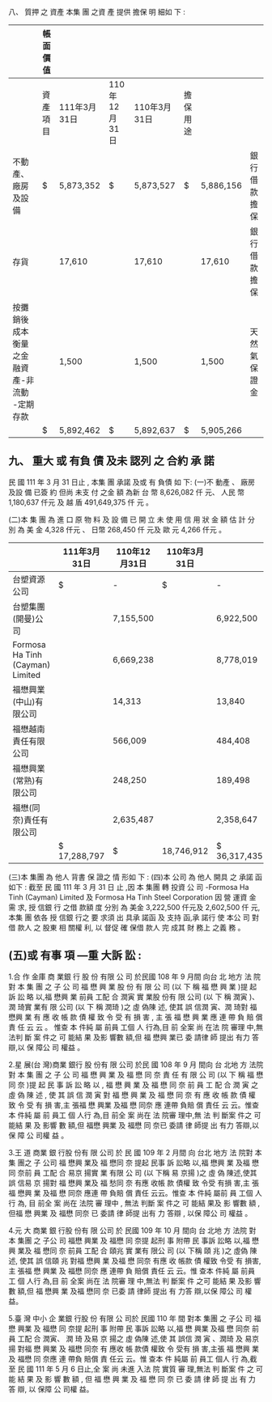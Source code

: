 八、 質押 之 資產 本集 團 之資 產 提供 擔保 明 細如 下 :

|                                              | 帳面價值   |              |               |              |          |           |              |
|----------------------------------------------|------------|--------------|---------------|--------------|----------|-----------|--------------|
|                                              | 資產項目   | 111年3月31日 | 110年12月31日 | 110年3月31日 | 擔保用途 |           |              |
| 不動產、廠房及設備                           | $          | 5,873,352    | $             | 5,873,527    | $        | 5,886,156 | 銀行借款擔保 |
| 存貨                                         |            | 17,610       |               | 17,610       |          | 17,610    | 銀行借款擔保 |
| 按攤銷後成本衡量 之金融資產-非流動 -定期存款 |            | 1,500        |               | 1,500        |          | 1,500     | 天然氣保證金 |
|                                              | $          | 5,892,462    | $             | 5,892,637    | $        | 5,905,266 |              |

## 九、 重大 或 有負 債 及未 認列 之 合約 承 諾

民 國 111 年 3 月 31 日止 , 本集 團 承諾 及或 有 負債 如 下: (一)不 動產 、 廠房 及設 備 已簽 約 但尚 未支 付 之金 額 為新 台 幣 8,626,082 仟 元、
人民 幣 1,180,637 仟元 及 越 盾 491,649,375 仟 元 。

(二)本 集 團 為 進 口 原 物 料 及 設 備 已 開 立 未 使 用 信 用 狀 金 額 估 計 分 別 為 美 金 4,328 仟元 、 日幣 268,450 仟 元及 歐 元 4,266 仟元 。

|                                  | 111年3月31日   | 110年12月31日   | 110年3月31日   |              |    |            |
|----------------------------------|----------------|-----------------|----------------|--------------|----|------------|
| 台塑資源公司                     | $              | -               | $              | -            | $  | 3,067,083  |
| 台塑集團(開曼)公司               |                | 7,155,500       |                | 6,922,500    |    | 7,132,750  |
| Formosa Ha Tinh (Cayman) Limited |                | 6,669,238       |                | 8,778,019    |    | 22,581,720 |
| 福懋興業(中山)有限公司           |                | 14,313          |                | 13,840       |    | 14,268     |
| 福懋越南責任有限公司             |                | 566,009         |                | 484,408      |    | 506,678    |
| 福懋興業(常熟)有限公司           |                | 248,250         |                | 189,498      |    | 320,748    |
| 福懋(同奈)責任有限公司           |                | 2,635,487       |                | 2,358,647    |    | 2,694,188  |
|                                  | $ 17,288,797   | $               | 18,746,912     | $ 36,317,435 |    |            |

(三)本 集團 為 他人 背書 保 證之 情 形如 下 : (四)本 公司 為 他人 開具 之 承諾 函 如下 :
截至 民 國 111 年 3 月 31 日 止 ,因 本 集團 轉 投資 公 司 -Formosa Ha Tinh (Cayman) Limited 及 Formosa Ha Tinh Steel Corporation 因 營 運資 金 需 求, 授 信銀 行 之借 款額 度 分別 為 美金 3,222,500 仟元及 2,602,500 仟 元, 本集 團 依各 授 信銀 行之 要 求須 出 具承 諾函 及 支持 函,承 諾行 使 本公 司 對借 款人 之 股東 相 關權 利, 以 督促 確 保借 款人 完 成其 財 務上 之義 務 。

## (五)或 有事 項 —重 大訴 訟 :

1.合 作 金庫 商 業銀 行 股 份 有限 公 司 於民國 108 年 9 月間 向台 北 地方 法 院對 本 集 團 之 子 公 司 福 懋 興 業 股 份 有 限 公 司 (以 下 稱 福 懋 興 業 )提 起 訴 訟 略 以,福 懋興 業 前員 工配 合 潤寅 實 業股 份有 限 公司 (以 下 稱 潤寅 )、潤 琦實 業有 限 公司 (以 下 稱 潤琦 )之 虛 偽陳 述, 使其 誤 信潤 寅、潤 琦對 福 懋興 業 有 應 收 帳 款 債 權 致 令 受 有 損 害 , 主 張 福 懋 興 業 應 連 帶 負 賠 償 責 任 云 云 。 惟查 本 件純 屬 前員 工個 人 行為,目 前 全案 尚 在法 院 審理 中,無 法判 斷 案 件之 可 能結 果 及影 響數 額,但 福 懋興 業已 委 請律 師 提出 有力 答 辯,以 保 障公 司 權益 。

2.星 展(台 灣)商業 銀行 股 份有 限 公司 於民 國 108 年 9 月 間向 台 北地 方 法院 對 本 集 團 之 子 公 司 福 懋 興 業 及 福 懋 同 奈 責 任 有 限 公 司 (以 下 稱 福 懋 同 奈 )提 起 民 事 訴 訟 略 以 , 福 懋 興 業 及 福 懋 同 奈 前 員 工 配 合 潤 寅 之 虛 偽 陳 述 , 使 其 誤 信 潤 寅 對 福 懋 興 業 及 福 懋 同 奈 有 應 收 帳 款 債 權 致 令 受 有 損 害,主 張福 懋 興業 及福 懋 同奈 應 連帶 負賠 償 責任 云 云。惟查 本 件純 屬 前 員工 個 人行 為,目 前全 案 尚在 法 院審 理中,無 法 判 斷案 件之 可 能結 果 及 影響 數 額,但 福懋 興業 及 福懋 同 奈已 委請 律 師提 出 有力 答辯,以 保 障 公 司權 益 。

3.王 道 商業 銀 行股 份有 限 公司 於 民 國 109 年 2 月間 向 台北 地方 法 院對 本 集 團之 子 公司 福 懋興 業及 福 懋同 奈 提起 民事 訴 訟略 以,福 懋興 業 及福 懋 同 奈前 員 工配 合 易京 揚實 業 有限 公 司 (以 下稱 易 京揚 )之 虛 偽 陳述,使其 誤 信易 京 揚對 福 懋興 業及 福 愁同 奈 有應 收帳 款 債權 致 令受 有損 害,主 張 福 懋興 業 及福 懋 同奈 應連 帶 負賠 償 責任 云云。惟查 本 件純 屬前 員 工個 人 行 為, 目 前全 案 尚在 法院 審 理中 , 無法 判斷 案 件之 可 能結 果及 影 響數 額 , 但福 懋 興業 及 福懋 同奈 已 委請 律 師提 出有 力 答辯 , 以保 障公 司 權益 。

4.元 大 商業 銀 行股 份有 限 公司 於 民國 109 年 10 月 間向 台 北地 方 法院 對 本 集團 之 子公 司 福懋 興業 及 福懋 同 奈提 起刑 事 附帶 民 事訴 訟略 以,福 懋 興 業及 福 懋同 奈 前員 工配 合 頤兆 實 業有 限公 司 (以 下稱 頤 兆 )之 虛偽 陳 述, 使其 誤 信頤 兆 對福 懋興 業 及福 懋 同奈 有應 收 帳款 債 權致 令受 有 損害,主 張福 懋 興業 及 福懋 同奈 應 連帶 負 賠償 責任 云 云。惟 查本 件純 屬 前員 工 個 人行 為,目 前 全案 尚在 法 院審 理 中,無法 判 斷案 件 之可 能結 果 及影 響 數 額,但 福 懋興 業 及福 懋同 奈 已委 請 律師 提出 有 力答 辯,以保 障公 司 權益。

5.臺 灣 中小 企 業銀 行股 份 有限 公 司於 民國 110 年 間 對本 集團 之 子公 司 福懋 興業 及 福懋 同 奈提 起刑 事 附帶 民 事訴 訟略 以,福 懋 興業 及福 懋 同奈 前 員 工配 合 潤寅、 潤 琦 及易 京 揚之 虛 偽陳 述,使 其 誤信 潤 寅 、潤琦 及 易京 揚 對福 懋 興業 及 福懋 同奈 有 應收 帳 款債 權致 令 受有 損 害,主張 福 懋興 業 及 福懋 同 奈應 連 帶負 賠償 責 任云 云。惟 查本 件 純屬 前 員工 個人 行 為,截 至 民 國 111 年 5 月 6 日止,全 案 尚 未進 入法 院 實質 審 理,無法 判 斷案 件 之 可 能 結 果 及 影 響 數 額 , 但 福 懋 興 業 及 福 懋 同 奈 已 委 請 律 師 提 出 有 力 答 辯, 以 保障 公 司權 益。